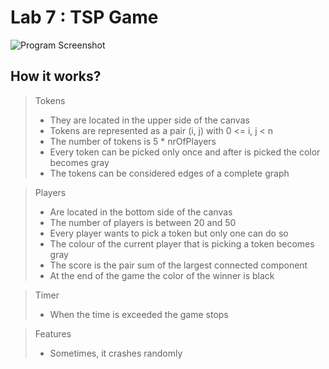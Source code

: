 # Lab 7 : TSP Game

![Program Screenshot](https://i.postimg.cc/TPNSTxwm/Capture.png)

## How it works?
> Tokens
> * They are located in the upper side of the canvas
> * Tokens are represented as a pair (i, j) with 0 <= i, j < n
> * The number of tokens is 5 * nrOfPlayers
> * Every token can be picked only once and after is picked the color becomes gray
> * The tokens can be considered edges of a complete graph

> Players
> * Are located in the bottom side of the canvas
> * The number of players is between 20 and 50
> * Every player wants to pick a token but only one can do so
> * The colour of the current player that is picking a token becomes gray
> * The score is the pair sum of the largest connected component
> * At the end of the game the color of the winner is black

> Timer
> * When the time is exceeded the game stops
 
> Features
> * Sometimes, it crashes randomly
